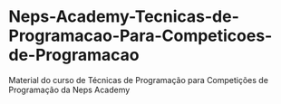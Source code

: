 # Neps-Academy-Tecnicas-de-Programacao-Para-Competicoes-de-Programacao
Material do curso de Técnicas de Programação para Competições de Programação da Neps Academy
